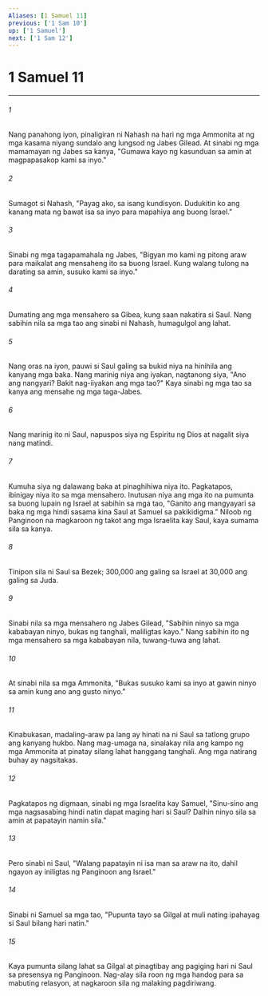```yaml
---
Aliases: [1 Samuel 11]
previous: ['1 Sam 10']
up: ['1 Samuel']
next: ['1 Sam 12']
---
```

# 1 Samuel 11

***


###### 1 


Nang panahong iyon, pinaligiran ni Nahash na hari ng mga Ammonita at ng mga kasama niyang sundalo ang lungsod ng Jabes Gilead. At sinabi ng mga mamamayan ng Jabes sa kanya, "Gumawa kayo ng kasunduan sa amin at magpapasakop kami sa inyo." 


###### 2 


Sumagot si Nahash, "Payag ako, sa isang kundisyon. Dudukitin ko ang kanang mata ng bawat isa sa inyo para mapahiya ang buong Israel." 


###### 3 


Sinabi ng mga tagapamahala ng Jabes, "Bigyan mo kami ng pitong araw para maikalat ang mensaheng ito sa buong Israel. Kung walang tulong na darating sa amin, susuko kami sa inyo." 


###### 4 


Dumating ang mga mensahero sa Gibea, kung saan nakatira si Saul. Nang sabihin nila sa mga tao ang sinabi ni Nahash, humagulgol ang lahat. 


###### 5 


Nang oras na iyon, pauwi si Saul galing sa bukid niya na hinihila ang kanyang mga baka. Nang marinig niya ang iyakan, nagtanong siya, "Ano ang nangyari? Bakit nag-iiyakan ang mga tao?" Kaya sinabi ng mga tao sa kanya ang mensahe ng mga taga-Jabes. 


###### 6 


Nang marinig ito ni Saul, napuspos siya ng Espiritu ng Dios at nagalit siya nang matindi. 


###### 7 


Kumuha siya ng dalawang baka at pinaghihiwa niya ito. Pagkatapos, ibinigay niya ito sa mga mensahero. Inutusan niya ang mga ito na pumunta sa buong lupain ng Israel at sabihin sa mga tao, "Ganito ang mangyayari sa baka ng mga hindi sasama kina Saul at Samuel sa pakikidigma." Niloob ng Panginoon na magkaroon ng takot ang mga Israelita kay Saul, kaya sumama sila sa kanya. 


###### 8 


Tinipon sila ni Saul sa Bezek; 300,000 ang galing sa Israel at 30,000 ang galing sa Juda. 


###### 9 


Sinabi nila sa mga mensahero ng Jabes Gilead, "Sabihin ninyo sa mga kababayan ninyo, bukas ng tanghali, maliligtas kayo." Nang sabihin ito ng mga mensahero sa mga kababayan nila, tuwang-tuwa ang lahat. 


###### 10 


At sinabi nila sa mga Ammonita, "Bukas susuko kami sa inyo at gawin ninyo sa amin kung ano ang gusto ninyo." 


###### 11 


Kinabukasan, madaling-araw pa lang ay hinati na ni Saul sa tatlong grupo ang kanyang hukbo. Nang mag-umaga na, sinalakay nila ang kampo ng mga Ammonita at pinatay silang lahat hanggang tanghali. Ang mga natirang buhay ay nagsitakas. 


###### 12 


Pagkatapos ng digmaan, sinabi ng mga Israelita kay Samuel, "Sinu-sino ang mga nagsasabing hindi natin dapat maging hari si Saul? Dalhin ninyo sila sa amin at papatayin namin sila." 


###### 13 


Pero sinabi ni Saul, "Walang papatayin ni isa man sa araw na ito, dahil ngayon ay iniligtas ng Panginoon ang Israel." 


###### 14 


Sinabi ni Samuel sa mga tao, "Pupunta tayo sa Gilgal at muli nating ipahayag si Saul bilang hari natin." 


###### 15 


Kaya pumunta silang lahat sa Gilgal at pinagtibay ang pagiging hari ni Saul sa presensya ng Panginoon. Nag-alay sila roon ng mga handog para sa mabuting relasyon, at nagkaroon sila ng malaking pagdiriwang.
